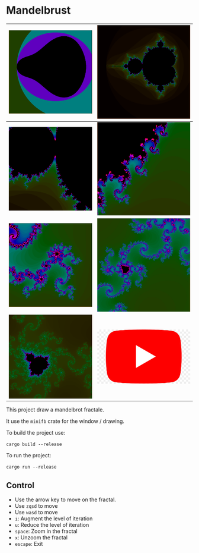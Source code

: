 # Mandelbrust
| ![multiple examples of what you can get with this repo](images/mandel_unzoomed.png) | ![](images/base_mandel.png) |
| :-------------: |:-------------:|
| ![](images/mandel1.png) | ![](images/mandel2.png) |
| ![](images/mandel3.png) | ![](images/mandel4.png) |
| ![](images/mandel5.png) | [![video of the code running](images/youtube-logo.jpg)](https://www.youtube.com/watch?v=M1ZCumoIALo) |


This project draw a mandelbrot fractale.

It use the `minifb` crate for the window / drawing.

To build the project use:
```
cargo build --release
```

To run the project:
```
cargo run --release
```

## Control

- Use the arrow key to move on the fractal.
- Use `zqsd` to move
- Use `wasd` to move
- `i`: Augment the level of iteration
- `u`: Reduce the level of iteration
- `space`: Zoom in the fractal
- `x`: Unzoom the fractal
- `escape`: Exit
